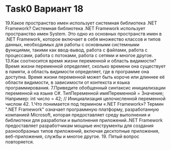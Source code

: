 # Task0 Вариант 18
19.Какое пространство имен использует системная библиотека .NET
Framework?
Системная библиотека .NET Framework использует пространство имен System. Это одно из основных пространств имен в .NET Framework, которое включает в себя множество классов и типов данных, необходимых для работы с основными системными функциями, такими как ввод-вывод, работа с файлами, работа с процессами, работа с потоками, работа с сетями и многое другое.
13.Как соотносится время жизни переменной и область видимости?
Время жизни переменной определяет, сколько времени она существует в памяти, а область видимости определяет, где в программе она доступна. Время жизни переменной может быть короче или длиннее её области видимости, в зависимости от контекста и языка программирования.
7.Приведите обобщенный синтаксис инициализации переменной на
языке C#.
ТипПеременной имяПеременной = Значение; Например: int число = 42; // Инициализация целочисленной переменной числом 42.
1.Что понимается под термином «.NET Framework»?
Термин ".NET Framework" означает программную платформу, разработанную компанией Microsoft, которая предоставляет среду выполнения и библиотеки для разработки и выполнения приложений..NET Framework предоставляет разработчикам мощные инструменты для создания разнообразных типов приложений, включая десктопные приложения, веб-приложения, службы и многое другое.
19. Пятый вопрос повторяется.
